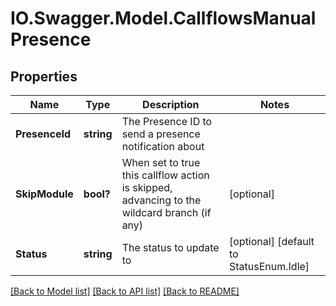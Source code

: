 # IO.Swagger.Model.CallflowsManualPresence
## Properties

Name | Type | Description | Notes
------------ | ------------- | ------------- | -------------
**PresenceId** | **string** | The Presence ID to send a presence notification about | 
**SkipModule** | **bool?** | When set to true this callflow action is skipped, advancing to the wildcard branch (if any) | [optional] 
**Status** | **string** | The status to update to | [optional] [default to StatusEnum.Idle]

[[Back to Model list]](../README.md#documentation-for-models) [[Back to API list]](../README.md#documentation-for-api-endpoints) [[Back to README]](../README.md)

